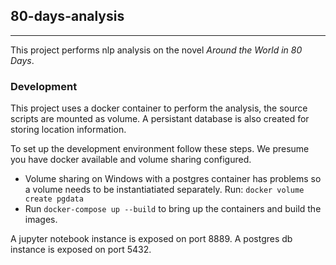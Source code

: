 ## 80-days-analysis
***

This project performs nlp analysis on the novel _Around the World in 80 Days_.

### Development
This project uses a docker container to perform the analysis, the source scripts are mounted as volume. A persistant database is also created for storing location information.

To set up the development environment follow these steps. We presume you have docker available and volume sharing configured.

* Volume sharing on Windows with a postgres container has problems so a volume needs to be instantiatiated separately. Run: `docker volume create pgdata`
* Run `docker-compose up --build` to bring up the containers and build the images.

A jupyter notebook instance is exposed on port 8889. A postgres db instance is exposed on port 5432.
